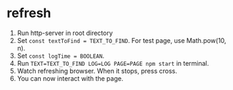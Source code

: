 # refresh

1. Run http-server in root directory
2. Set `const textToFind = TEXT_TO_FIND`. For test page, use Math.pow(10, n).
3. Set `const logTime = BOOLEAN`.
4. Run `TEXT=TEXT_TO_FIND LOG=LOG PAGE=PAGE npm start` in terminal.
5. Watch refreshing browser. When it stops, press cross.
6. You can now interact with the page.
